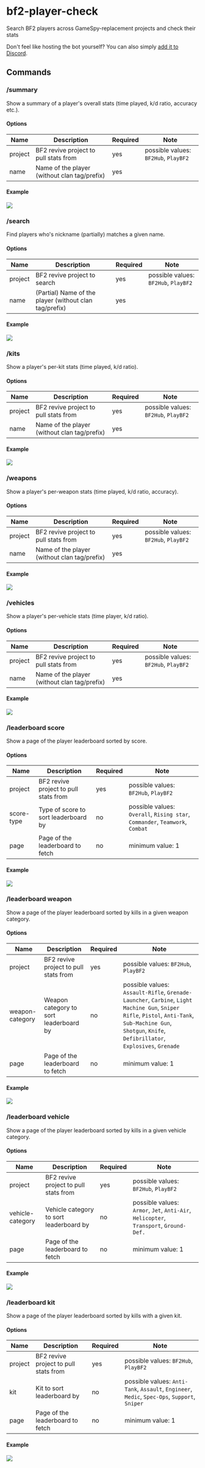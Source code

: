 # bf2-player-check
Search BF2 players across GameSpy-replacement projects and check their stats

Don't feel like hosting the bot yourself? You can also simply [add it to Discord](https://discord.com/api/oauth2/authorize?client_id=920284644958699530&permissions=0&scope=bot%20applications.commands).

## Commands

### /summary

Show a summary of a player's overall stats (time played, k/d ratio, accuracy etc.).

#### Options

| Name    | Description                                  | Required | Note                                 |
|---------|----------------------------------------------|----------|--------------------------------------|
| project | BF2 revive project to pull stats from        | yes      | possible values: `BF2Hub`, `PlayBF2` |
| name    | Name of the player (without clan tag/prefix) | yes      |                                      |

#### Example
![](https://user-images.githubusercontent.com/17167062/178346929-b267e90e-60b3-48a1-82f3-9ab990b0fc55.png)

### /search

Find players who's nickname (partially) matches a given name.

#### Options

| Name    | Description                                            | Required | Note                                 |
|---------|--------------------------------------------------------|----------|--------------------------------------|
| project | BF2 revive project to search                           | yes      | possible values: `BF2Hub`, `PlayBF2` |
| name    | (Partial) Name of the player (without clan tag/prefix) | yes      |                                      |

#### Example

![](https://user-images.githubusercontent.com/17167062/178347468-c9580836-be56-43f2-80e2-81dff9af2c0f.png)


### /kits

Show a player's per-kit stats (time played, k/d ratio).

#### Options

| Name    | Description                                  | Required | Note                                 |
|---------|----------------------------------------------|----------|--------------------------------------|
| project | BF2 revive project to pull stats from        | yes      | possible values: `BF2Hub`, `PlayBF2` |
| name    | Name of the player (without clan tag/prefix) | yes      |                                      |

#### Example

![](https://user-images.githubusercontent.com/17167062/178348040-a3035dba-813d-4630-a70c-ebd5ed34b484.png)

### /weapons

Show a player's per-weapon stats (time played, k/d ratio, accuracy).

#### Options

| Name    | Description                                  | Required | Note                                 |
|---------|----------------------------------------------|----------|--------------------------------------|
| project | BF2 revive project to pull stats from        | yes      | possible values: `BF2Hub`, `PlayBF2` |
| name    | Name of the player (without clan tag/prefix) | yes      |                                      |

#### Example

![](https://user-images.githubusercontent.com/17167062/178348307-26aa4570-8d60-43a8-9b0b-4c998740b2c0.png)

### /vehicles

Show a player's per-vehicle stats (time player, k/d ratio).

#### Options

| Name    | Description                                  | Required | Note                                 |
|---------|----------------------------------------------|----------|--------------------------------------|
| project | BF2 revive project to pull stats from        | yes      | possible values: `BF2Hub`, `PlayBF2` |
| name    | Name of the player (without clan tag/prefix) | yes      |                                      |

#### Example

![](https://user-images.githubusercontent.com/17167062/178348559-cb6294e0-7b6a-4748-9545-c680c7969d7a.png)

### /leaderboard score

Show a page of the player leaderboard sorted by score.

#### Options

| Name       | Description                           | Required | Note                                                                         |
|------------|---------------------------------------|----------|------------------------------------------------------------------------------|
| project    | BF2 revive project to pull stats from | yes      | possible values: `BF2Hub`, `PlayBF2`                                         |
| score-type | Type of score to sort leaderboard by  | no       | possible values: `Overall`, `Rising star`, `Commander`, `Teamwork`, `Combat` |
| page       | Page of the leaderboard to fetch      | no       | minimum value: 1                                                             |

#### Example

![](https://user-images.githubusercontent.com/17167062/179085431-5e7611fa-f6d3-4923-9b16-f82bee008bef.png)

### /leaderboard weapon

Show a page of the player leaderboard sorted by kills in a given weapon category.

#### Options

| Name            | Description                            | Required | Note                                                                                                                                                                                                         |
|-----------------|----------------------------------------|----------|--------------------------------------------------------------------------------------------------------------------------------------------------------------------------------------------------------------|
| project         | BF2 revive project to pull stats from  | yes      | possible values: `BF2Hub`, `PlayBF2`                                                                                                                                                                         |
| weapon-category | Weapon category to sort leaderboard by | no       | possible values: `Assault-Rifle`, `Grenade-Launcher`, `Carbine`, `Light Machine Gun`, `Sniper Rifle`, `Pistol`, `Anti-Tank`, `Sub-Machine Gun`, `Shotgun`, `Knife`, `Defibrillator`, `Explosives`, `Grenade` |
| page            | Page of the leaderboard to fetch       | no       | minimum value: 1                                                                                                                                                                                             |

#### Example

![](https://user-images.githubusercontent.com/17167062/179086689-f4a9da9a-6572-4ab0-886d-b28fc6e149ed.png)

### /leaderboard vehicle

Show a page of the player leaderboard sorted by kills in a given vehicle category.

#### Options

| Name             | Description                             | Required | Note                                                                                  |
|------------------|-----------------------------------------|----------|---------------------------------------------------------------------------------------|
| project          | BF2 revive project to pull stats from   | yes      | possible values: `BF2Hub`, `PlayBF2`                                                  |
| vehicle-category | Vehicle category to sort leaderboard by | no       | possible values: `Armor`, `Jet`, `Anti-Air`, `Helicopter`, `Transport`, `Ground-Def.` |
| page             | Page of the leaderboard to fetch        | no       | minimum value: 1                                                                      |

#### Example

![](https://user-images.githubusercontent.com/17167062/179087459-2ac1dc5a-0cf9-4472-a179-5581debac9e1.png)

### /leaderboard kit

Show a page of the player leaderboard sorted by kills with a given kit.

#### Options

| Name    | Description                           | Required | Note                                                                                          |
|---------|---------------------------------------|----------|-----------------------------------------------------------------------------------------------|
| project | BF2 revive project to pull stats from | yes      | possible values: `BF2Hub`, `PlayBF2`                                                          |
| kit     | Kit to sort leaderboard by            | no       | possible values: `Anti-Tank`, `Assault`, `Engineer`, `Medic`, `Spec-Ops`, `Support`, `Sniper` |
| page    | Page of the leaderboard to fetch      | no       | minimum value: 1                                                                              |

#### Example

![](https://user-images.githubusercontent.com/17167062/179087616-88b42b07-1b1b-40ab-ab4a-f8afd8dbb17d.png)

